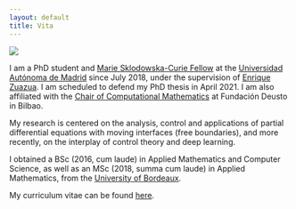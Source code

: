 ```yaml
---
layout: default
title: Vita
---
```


<!-- <img class="profile-picture" src="{{site.baseurl}}/{{site.profile-picture}}"> -->

<script>
function hover(element) {
  element.setAttribute('src', '{{site.baseurl}}/{{site.hover-picture}}');
}

function unhover(element) {
  element.setAttribute('src', '{{site.baseurl}}/{{site.profile-picture}}');
}
</script>

<img class="profile-picture" src="{{site.baseurl}}/{{site.hover-picture}}" onmouseover="hover(this);" onmouseout="unhover(this);" float = "left" />

I am a PhD student and <a href="https://www.conflex.org">Marie Sklodowska-Curie Fellow</a> at the <a href="http://www.uam.es/UAM/Home.htm?language=es">Universidad Autónoma de Madrid</a> since July 2018, under the supervision of <a href="http://paginaspersonales.deusto.es/enrique.zuazua/">Enrique Zuazua</a>. 
I am scheduled to defend my PhD thesis in April 2021. 
I am also affiliated with the <a href="https://cmc.deusto.eus">Chair of Computational Mathematics</a> at Fundación Deusto in Bilbao.

My research is centered on the analysis, control and applications of partial differential equations with moving interfaces (free boundaries), and more recently, on the interplay of control theory and deep learning.

I obtained a BSc (2016, cum laude) in Applied Mathematics and Computer Science, as well as an MSc (2018, summa cum laude) in Applied Mathematics, from the <a href="https://www.u-bordeaux.fr">University of Bordeaux</a>.

My curriculum vitae can be found <a href="">here</a>.







